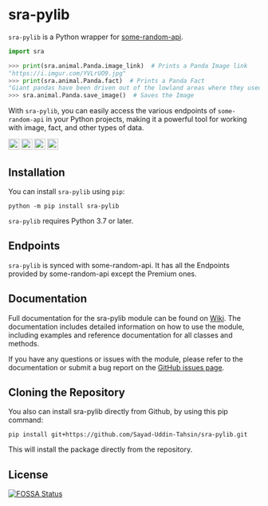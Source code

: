# sra-pylib
`sra-pylib` is a Python wrapper for [some-random-api](https://some-random-api.ml).

```python
import sra

>>> print(sra.animal.Panda.image_link)  # Prints a Panda Image link
"https://i.imgur.com/YVLrUO9.jpg"
>>> print(sra.animal.Panda.fact)  # Prints a Panda Fact
"Giant pandas have been driven out of the lowland areas where they used to live and now are found only in the Chinese provinces of Sichuan, Gansu, and Shaanxi. The forests in these provinces are very damp and rainy. In one year, a forest may receive up to 50 inches of rain and snow."
>>> sra.animal.Panda.save_image()  # Saves the Image
```
With `sra-pylib`, you can easily access the various endpoints of `some-random-api` in your Python projects, making it a powerful tool for working with image, fact, and other types of data.

<a href="https://pypi.org/project/sra-pylib"><img src="https://img.shields.io/pypi/status/sra-pylib?label=Status&logo=pypi&logoColor=ffffff" height=22></a>
<a href="https://pypi.org/project/sra-pylib"><img src="https://img.shields.io/pypi/v/sra-pylib?label=PyPI Version&logo=pypi&logoColor=ffffff" height=22></a>
<a href="https://app.fossa.com/projects/git%2Bgithub.com%2FSayad-Uddin-Tahsin%2Fsra-pylib?ref=badge_shield" alt="FOSSA Status"><img src="https://app.fossa.com/api/projects/git%2Bgithub.com%2FSayad-Uddin-Tahsin%2Fsra-pylib.svg?type=shield" height=22></a>
<a href="https://python.org"><img src="https://img.shields.io/pypi/pyversions/sra-pylib?label=Python&logo=python&logoColor=ffdd54" height=22></a>

## Installation
You can install `sra-pylib` using `pip`:
```console
python -m pip install sra-pylib
```
`sra-pylib` requires Python 3.7 or later.

## Endpoints
`sra-pylib` is synced with some-random-api. It has all the Endpoints provided by some-random-api except the Premium ones.

## Documentation
Full documentation for the sra-pylib module can be found on [Wiki](https://github.com/Sayad-Uddin-Tahsin/sra-pylib/wiki). The documentation includes detailed information on how to use the module, including examples and reference documentation for all classes and methods.

If you have any questions or issues with the module, please refer to the documentation or submit a bug report on the [GitHub issues page](https://github.com/Sayad-Uddin-Tahsin/sra-pylib/issues).

## Cloning the Repository
You also can install sra-pylib directly from Github, by using this pip command:
```console
pip install git+https://github.com/Sayad-Uddin-Tahsin/sra-pylib.git
```
This will install the package directly from the repository.

## License
[![FOSSA Status](https://app.fossa.com/api/projects/git%2Bgithub.com%2FSayad-Uddin-Tahsin%2Fsra-pylib.svg?type=large)](https://app.fossa.com/projects/git%2Bgithub.com%2FSayad-Uddin-Tahsin%2Fsra-pylib?ref=badge_large)
